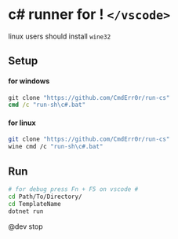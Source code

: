 # c# runner for !  `</vscode>`
linux users should install `wine32`

## Setup

#### for windows
```bat
git clone "https://github.com/CmdErr0r/run-cs"
cmd /c "run-sh\c#.bat"
```

#### for linux
```sh
git clone "https://github.com/CmdErr0r/run-cs"
wine cmd /c "run-sh\c#.bat"
```

## Run
```sh
# for debug press Fn + F5 on vscode #
cd Path/To/Directory/
cd TemplateName
dotnet run
```

@dev stop

